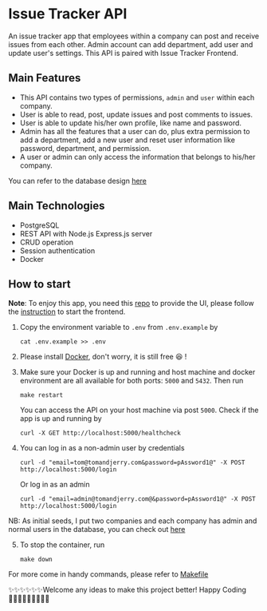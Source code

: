 # Issue Tracker API

An issue tracker app that employees within a company can post and receive issues from each other.
Admin account can add department, add user and update user's settings.
This API is paired with Issue Tracker Frontend.

## Main Features

- This API contains two types of permissions, `admin` and `user` within each company.
- User is able to read, post, update issues and post comments to issues.
- User is able to update his/her own profile, like name and password.
- Admin has all the features that a user can do, plus extra permission to add a department, add a new user and reset user information like password, department, and permission.
- A user or admin can only access the information that belongs to his/her company.

You can refer to the database design [here](./db/ER.png)

## Main Technologies

- PostgreSQL
- REST API with Node.js Express.js server
- CRUD operation
- Session authentication
- Docker

## How to start

**Note**: To enjoy this app, you need this [repo](https://github.com/Zowie0122/issue_tracker-front) to provide the UI, please follow the [instruction](https://github.com/Zowie0122/issue_tracker-front/blob/main/README.md) to start the frontend.

1. Copy the environment variable to `.env` from `.env.example` by

   ```
   cat .env.example >> .env
   ```

2. Please install [Docker](https://www.docker.com/products/docker-desktop/), don't worry, it is still free 😆 !

3. Make sure your Docker is up and running and host machine and docker environment are all available for both ports: `5000` and `5432`. Then run

   ```
   make restart
   ```

   You can access the API on your host machine via post `5000`. Check if the app is up and running by

   ```
   curl -X GET http://localhost:5000/healthcheck
   ```

4. You can log in as a non-admin user by credentials

   ```
   curl -d "email=tom@tomandjerry.com&password=pAssword1@" -X POST http://localhost:5000/login
   ```

   Or log in as an admin

   ```
   curl -d "email=admin@tomandjerry.com@&password=pAssword1@" -X POST http://localhost:5000/login
   ```

NB: As initial seeds, I put two companies and each company has admin and normal users in the database, you can check out [here](./db/seeds/initial_seeds.sql)

5. To stop the container, run
   
   ```
   make down
   ```

For more come in handy commands, please refer to [Makefile](./Makefile)

✨✨✨✨✨✨Welcome any ideas to make this project better! Happy Coding 👩🏻‍💻✨✨✨✨✨✨
